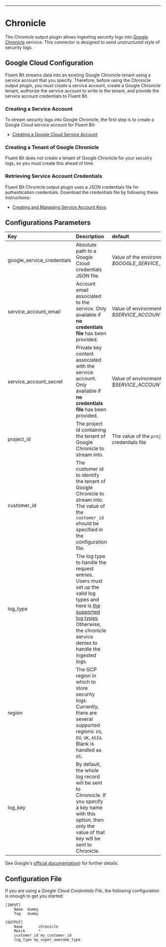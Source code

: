 ---

# Chronicle

The Chronicle output plugin allows ingesting security logs into [Google Chronicle](https://chronicle.security/) serivice. This connector is designed to send unstructured style of security logs.

## Google Cloud Configuration

Fluent Bit streams data into an existing Google Chronicle tenant using a service account that you specify. Therefore, before using the Chronicle output plugin, you must create a service account, create a Google Chronicle tenant, authorize the service account to write to the tenant, and provide the service account credentials to Fluent Bit.

### Creating a Service Account

To stream security logs into Google Chronicle, the first step is to create a Google Cloud service account for Fluent Bit:

* [Creating a Google Cloud Service Account](https://cloud.google.com/iam/docs/creating-managing-service-accounts)

### Creating a Tenant of Google Chronicle

Fluent Bit does not create a tenant of Google Chronicle for your secutiry logs, so you must create this ahead of time.

### Retrieving Service Account Credentials

Fluent Bit Chronicle output plugin uses a JSON credentials file for authentication credentials. Download the credentials file by following these instructions:

* [Creating and Managing Service Account Keys](https://cloud.google.com/iam/docs/creating-managing-service-account-keys)

## Configurations Parameters

| Key | Description | default |
| :--- | :--- | :--- |
| google\_service\_credentials | Absolute path to a Google Cloud credentials JSON file. | Value of the environment variable _$GOOGLE\_SERVICE\_CREDENTIALS_ |
| service\_account\_email | Account email associated to the service. Only available if **no credentials file** has been provided. | Value of environment variable _$SERVICE\_ACCOUNT\_EMAIL_ |
| service\_account\_secret | Private key content associated with the service account. Only available if **no credentials file** has been provided. | Value of environment variable _$SERVICE\_ACCOUNT\_SECRET_ |
| project\_id | The project id containing the tenant of Google Chronicle to stream into. | The value of the `project_id` in the credentials file |
| customer\_id | The customer id to identify the tenant of Google Chronicle to stream into. The value of the `customer_id` should be specified in the configuration file. |  |
| log\_type | The log type to handle the request entries. Users must set up the valid log types and here is [the supported log types](https://cloud.google.com/chronicle/docs/ingestion/parser-list/supported-default-parsers). Otherwise, the chronicle service denies to handle the ingested logs. |  |
| region | The GCP region in which to store security logs. Currently, there are several supported regions: `US`, `EU`, `UK`, `ASIA`. Blank is handled as `US`.   |  |
| log\_key | By default, the whole log record will be sent to Chronocle. If you specify a key name with this option, then only the value of that key will be sent to Chronicle. | |

See Google's [official documentation](https://cloud.google.com/chronicle/docs/reference/ingestion-api)) for further details.

## Configuration File

If you are using a _Google Cloud Credentials File_, the following configuration is enough to get you started:

```text
[INPUT]
    Name  dummy
    Tag   dummy

[OUTPUT]
    Name       chronicle
    Match      *
    customer_id my_customer_id
    log_type my_super_awesome_type
```
